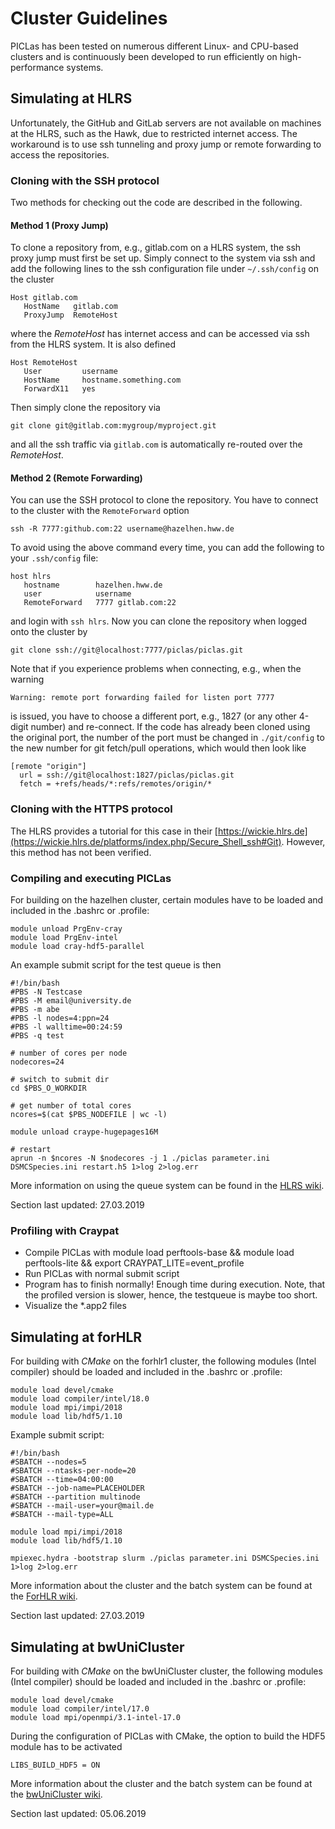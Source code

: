 # Cluster Guidelines

PICLas has been tested on numerous different Linux- and CPU-based clusters and is continuously been developed to run efficiently on
high-performance systems.

## Simulating at HLRS

Unfortunately, the GitHub and GitLab servers are not available on machines at the HLRS, such as the Hawk, due to 
restricted internet access. The workaround is to use ssh tunneling and proxy jump or remote forwarding to access 
the repositories.

### Cloning with the SSH protocol

Two methods for checking out the code are described in the following.

#### Method 1 (Proxy Jump)
To clone a repository from, e.g., gitlab.com on a HLRS system, the ssh proxy jump must first be set up. Simply connect to
the system via ssh and add the following lines to the ssh configuration file under `~/.ssh/config` on the cluster

    Host gitlab.com
       HostName   gitlab.com
       ProxyJump  RemoteHost

where the *RemoteHost* has internet access and can be accessed via ssh from the HLRS system. It is also defined

    Host RemoteHost
       User         username
       HostName     hostname.something.com
       ForwardX11   yes

Then simply clone the repository via

    git clone git@gitlab.com:mygroup/myproject.git

and all the ssh traffic via `gitlab.com` is automatically re-routed over the *RemoteHost*.

#### Method 2 (Remote Forwarding)

You can use the SSH protocol to clone the repository. You have to connect to the cluster with the `RemoteForward` option

    ssh -R 7777:github.com:22 username@hazelhen.hww.de

To avoid using the above command every time, you can add the following to your `.ssh/config` file:

    host hlrs
       hostname        hazelhen.hww.de
       user            username
       RemoteForward   7777 gitlab.com:22

and login with `ssh hlrs`. Now you can clone the repository when logged onto the cluster by

    git clone ssh://git@localhost:7777/piclas/piclas.git

Note that if you experience problems when connecting, e.g., when the warning

    Warning: remote port forwarding failed for listen port 7777

is issued,
you have to choose a different port, e.g., 1827 (or any other 4-digit number) and re-connect.
If the code has already been cloned using the original port, the number of the port must be changed
in `./git/config` to the new number for git fetch/pull operations, which would then look like

    [remote "origin"]
      url = ssh://git@localhost:1827/piclas/piclas.git
      fetch = +refs/heads/*:refs/remotes/origin/*

### Cloning with the HTTPS protocol

The HLRS provides a tutorial for this case in their [https://wickie.hlrs.de](https://wickie.hlrs.de/platforms/index.php/Secure_Shell_ssh#Git). However, this method has not been verified.

### Compiling and executing PICLas

For building on the hazelhen cluster, certain modules have to be loaded and included in the .bashrc or .profile:

    module unload PrgEnv-cray
    module load PrgEnv-intel
    module load cray-hdf5-parallel

An example submit script for the test queue is then

    #!/bin/bash
    #PBS -N Testcase
    #PBS -M email@university.de
    #PBS -m abe
    #PBS -l nodes=4:ppn=24
    #PBS -l walltime=00:24:59
    #PBS -q test

    # number of cores per node
    nodecores=24

    # switch to submit dir
    cd $PBS_O_WORKDIR

    # get number of total cores
    ncores=$(cat $PBS_NODEFILE | wc -l)

    module unload craype-hugepages16M

    # restart
    aprun -n $ncores -N $nodecores -j 1 ./piclas parameter.ini DSMCSpecies.ini restart.h5 1>log 2>log.err

More information on using the queue system can be found in the [HLRS wiki](https://wickie.hlrs.de/platforms/index.php/CRAY_XC40_Using_the_Batch_System).

Section last updated: 27.03.2019

### Profiling with Craypat

* Compile PICLas with
       module load perftools-base && module load perftools-lite && export CRAYPAT_LITE=event_profile
* Run PICLas with normal submit script
* Program has to finish normally! Enough time during execution. Note, that the profiled version is slower, hence, the testqueue is maybe too short.
* Visualize the *.app2 files

## Simulating at forHLR

For building with *CMake* on the forhlr1 cluster, the following modules (Intel compiler) should be loaded and included in the .bashrc or .profile:

    module load devel/cmake
    module load compiler/intel/18.0
    module load mpi/impi/2018
    module load lib/hdf5/1.10

Example submit script:

    #!/bin/bash
    #SBATCH --nodes=5
    #SBATCH --ntasks-per-node=20
    #SBATCH --time=04:00:00
    #SBATCH --job-name=PLACEHOLDER
    #SBATCH --partition multinode
    #SBATCH --mail-user=your@mail.de
    #SBATCH --mail-type=ALL

    module load mpi/impi/2018
    module load lib/hdf5/1.10

    mpiexec.hydra -bootstrap slurm ./piclas parameter.ini DSMCSpecies.ini 1>log 2>log.err

More information about the cluster and the batch system can be found at the [ForHLR wiki](https://wiki.scc.kit.edu/hpc/index.php/Category:ForHLR).

Section last updated: 27.03.2019

## Simulating at bwUniCluster

For building with *CMake* on the bwUniCluster cluster, the following modules (Intel compiler) should be loaded and included in the .bashrc or .profile:

    module load devel/cmake
    module load compiler/intel/17.0
    module load mpi/openmpi/3.1-intel-17.0

During the configuration of PICLas with CMake, the option to build the HDF5 module has to be activated

    LIBS_BUILD_HDF5 = ON

More information about the cluster and the batch system can be found at the [bwUniCluster wiki](https://www.scc.kit.edu/dienste/bwUniCluster.php).

Section last updated: 05.06.2019
